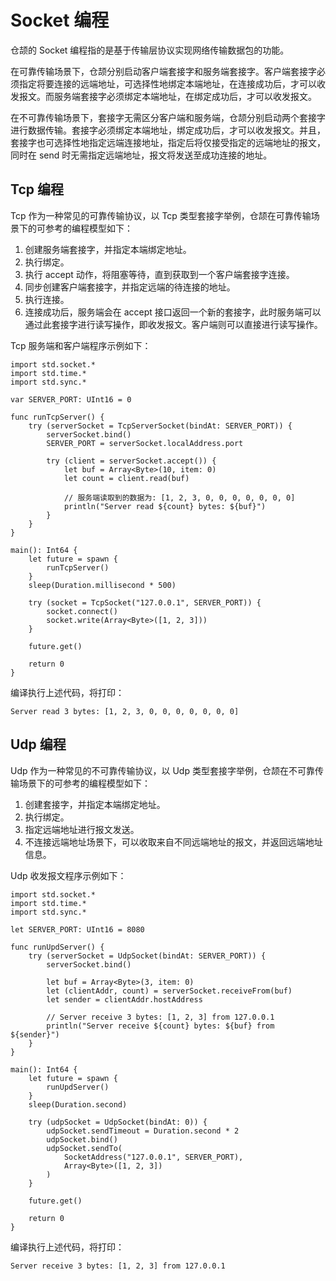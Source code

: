 # Socket 编程

仓颉的 Socket 编程指的是基于传输层协议实现网络传输数据包的功能。

在可靠传输场景下，仓颉分别启动客户端套接字和服务端套接字。客户端套接字必须指定将要连接的远端地址，可选择性地绑定本端地址，在连接成功后，才可以收发报文。而服务端套接字必须绑定本端地址，在绑定成功后，才可以收发报文。

在不可靠传输场景下，套接字无需区分客户端和服务端，仓颉分别启动两个套接字进行数据传输。套接字必须绑定本端地址，绑定成功后，才可以收发报文。并且，套接字也可选择性地指定远端连接地址，指定后将仅接受指定的远端地址的报文，同时在 send 时无需指定远端地址，报文将发送至成功连接的地址。

## Tcp 编程

Tcp 作为一种常见的可靠传输协议，以 Tcp 类型套接字举例，仓颉在可靠传输场景下的可参考的编程模型如下：

1. 创建服务端套接字，并指定本端绑定地址。
2. 执行绑定。
3. 执行 accept 动作，将阻塞等待，直到获取到一个客户端套接字连接。
4. 同步创建客户端套接字，并指定远端的待连接的地址。
5. 执行连接。
6. 连接成功后，服务端会在 accept 接口返回一个新的套接字，此时服务端可以通过此套接字进行读写操作，即收发报文。客户端则可以直接进行读写操作。

Tcp 服务端和客户端程序示例如下：

<!-- verify -->

```cangjie
import std.socket.*
import std.time.*
import std.sync.*

var SERVER_PORT: UInt16 = 0

func runTcpServer() {
    try (serverSocket = TcpServerSocket(bindAt: SERVER_PORT)) {
        serverSocket.bind()
        SERVER_PORT = serverSocket.localAddress.port

        try (client = serverSocket.accept()) {
            let buf = Array<Byte>(10, item: 0)
            let count = client.read(buf)

            // 服务端读取到的数据为: [1, 2, 3, 0, 0, 0, 0, 0, 0, 0]
            println("Server read ${count} bytes: ${buf}")
        }
    }
}

main(): Int64 {
    let future = spawn {
        runTcpServer()
    }
    sleep(Duration.millisecond * 500)

    try (socket = TcpSocket("127.0.0.1", SERVER_PORT)) {
        socket.connect()
        socket.write(Array<Byte>([1, 2, 3]))
    }

    future.get()

    return 0
}
```

编译执行上述代码，将打印：

```text
Server read 3 bytes: [1, 2, 3, 0, 0, 0, 0, 0, 0, 0]
```

## Udp 编程

Udp 作为一种常见的不可靠传输协议，以 Udp 类型套接字举例，仓颉在不可靠传输场景下的可参考的编程模型如下：

1. 创建套接字，并指定本端绑定地址。
2. 执行绑定。
3. 指定远端地址进行报文发送。
4. 不连接远端地址场景下，可以收取来自不同远端地址的报文，并返回远端地址信息。

Udp 收发报文程序示例如下：

<!-- verify -->

```cangjie
import std.socket.*
import std.time.*
import std.sync.*

let SERVER_PORT: UInt16 = 8080

func runUpdServer() {
    try (serverSocket = UdpSocket(bindAt: SERVER_PORT)) {
        serverSocket.bind()

        let buf = Array<Byte>(3, item: 0)
        let (clientAddr, count) = serverSocket.receiveFrom(buf)
        let sender = clientAddr.hostAddress

        // Server receive 3 bytes: [1, 2, 3] from 127.0.0.1
        println("Server receive ${count} bytes: ${buf} from ${sender}")
    }
}

main(): Int64 {
    let future = spawn {
        runUpdServer()
    }
    sleep(Duration.second)

    try (udpSocket = UdpSocket(bindAt: 0)) {
        udpSocket.sendTimeout = Duration.second * 2
        udpSocket.bind()
        udpSocket.sendTo(
            SocketAddress("127.0.0.1", SERVER_PORT),
            Array<Byte>([1, 2, 3])
        )
    }

    future.get()

    return 0
}
```

编译执行上述代码，将打印：

```text
Server receive 3 bytes: [1, 2, 3] from 127.0.0.1
```

